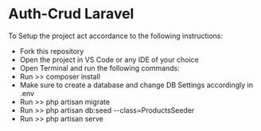 # Auth-Crud Laravel

 To Setup the project act accordance to the following instructions:
 - Fork this repository
 - Open the project in VS Code or any IDE of your choice
 - Open Terminal and run the following commands: 
 - Run >> composer install
 - Make sure to create a database and change DB Settings accordingly in .env 
 - Run >> php artisan migrate 
 - Run >> php artisan db:seed --class=ProductsSeeder
 - Run >> php artisan serve
